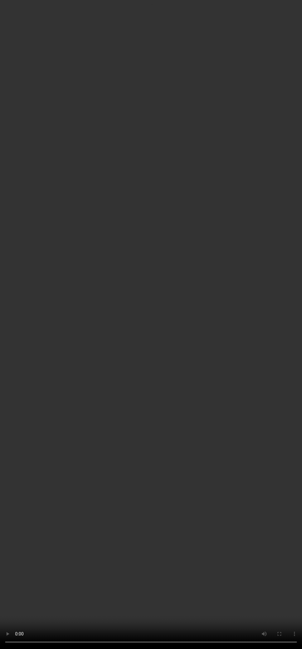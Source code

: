 # <span style="color:#000000">Introduction to LaTeX</span>

<video src="${PRIVATE_PREFERENCE_RANKING_VIDEO_1}" frameborder="0" allowfullscreen style="position: absolute; top: 0; left: 0; width: 100%; height: 100%; border: none; object-fit: cover;" controls="" controlslist="nodownload nofullscreen" style="width: 100%" />

## <span style="color:#364BC9">What is LaTeX?</span>

* A **typesetting language** used to format scientific and academic content.
* Ideal for writing **maths, physics, chemistry, biology, and technical text**.
* Uses **commands and symbols** to define structure (e.g., equations, units, tables).
* Outputs **clean, consistent, and professional-looking documents**.
* Works with **plain text** — no dragging, clicking, or visual styling needed.
* Ensures your content is **machine-readable** and **human-friendly**.

## <span style="color:#364BC9">Why use LaTeX in Our Workflow?</span>

* Helps authors (especially Subject Matter Experts (SMEs)) write **clean, well-structured questions and answers**.
* Output is professional, scalable, and easy to read — both for humans and algorithms.

## <span style="color:#364BC9">LaTeX vs Word (Quick Comparison)</span>

| <span style="color:#000000">Feature</span> | <span style="color:#000000">LaTeX</span> | <span style="color:#000000">Word Processor</span> |
| :----------------------------------------: | :--------------------------------------: | :-----------------------------------------------: |
|                 Formatting                 |          Logical & command-based         |                   Visual/manual                   |
|                Math Support                |             Native, powerful             |             Limited, plugin-dependent             |
|                 Referencing                |           Automated with labels          |                Manual, non-dynamic                |
|                   Output                   |             PDF (print-ready)            |              DOCX, PDF(non-printable)             |
|               Styling Control              |    Clean separation (content vs style)   |                Mixed content/format               |

